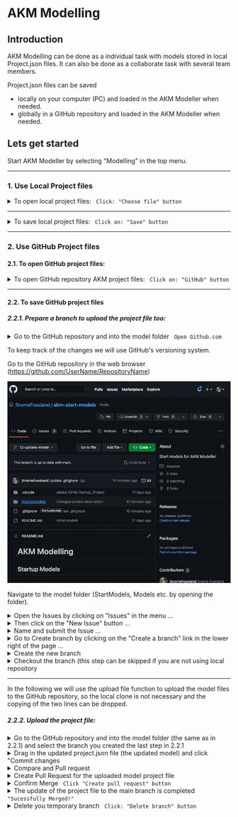 # AKM Modelling

## Introduction

AKM Modelling can be done as a individual task with models stored in local Project.json files.
It can also be done as a collaborate task with several team members.

Project.json files can be saved

- locally on your computer (PC) and loaded in the AKM Modeller when needed.
- globally in a GitHub repository and loaded in the AKM Modeller when needed.

## Lets get started

Start AKM Modeller by selecting "Modelling" in the top menu.

---

### 1. Use Local Project files

<details><summary markdown="span">To open local project files: <code> Click: "Choose file" button</code></summary>

Click on: Project files: "Choose file" button and select the project file you want to load (.json file).

![alt text](./img/ChooseFile.png)

The selected file will be loaded in the AKM Modeller.

</details>

---

<details><summary markdown="span">To save local project files: <code> Click on: "Save" button</code></summary>

To save the current project.json file Click on the "Save" button. 

The file will default be saved in Download folder as the "Projectname"_project_"date".json file.

</details>

---

### 2. Use GitHub Project files

#### 2.1. To open GitHub project files:

<details><summary markdown="span">To open GitHub repository AKM project files: <code> Click on: "GitHub" button</code></summary>

Click on "GitHub" button to open the dialog for GitHub repository and fill in the required fields.

- Repository URL:  https://api.github.com/users/UserName/repos/
- Repository name: RepositoryName
- Branch name:     Main (default and cannot be changed)
- Model path:      Path/To/Model/Folder

then click on: "LIST MODELS" button and then select a model in the "Select Model" dropdown list.

The model will be loaded in AKM Modeller.

Click on "X" button in the top right corner to close the GitHub repository select dialog.

---

</details>

---

#### 2.2. To save GitHub project files

##### 2.2.1. Prepare a branch to upload the project file too:

<details><summary markdown="span">Go to the GitHub repository and into the model folder <code> Open Github.com </code><summary>

To keep track of the changes we will use GitHub's versioning system.

Go to the GitHub repository in the web browser (https://github.com/UserName/RepositoryName)

![Code.png](./img/Code.png)

Navigate to the model folder (StartModels, Models etc. by opening the folder).

</details>

<details><summary markdown="span">Open the Issues by clicking on "Issues" in the menu ...  <code> </code></summary>

This will be used to keep track of the changes.

Create a new issue in the GitHub repository by clicking on Issues in the menu.

![alt text](./img/Issues.png)

</details>

<details><summary markdown="span">Then click on the "New Issue" button ...  <code> </code></summary>

Click on the "New Issue" button.

![NewIssue](./img/NewIssue.png)

---

</details>

<details><summary markdown="span">Name and submit the Issue ...  <code> </code></summary>

Type a name and description for the issue in the "Title" and "Description" field. 

then click on the "Submit New Issue" button.

![NewIssue](./img/SubmitNewIssue.png)

---

</details>

<details><summary markdown="span">Go to Create branch by clicking on the "Create a branch" link in the lower right of the page ...  <code> </code></summary>

![Add file](./img/NewIssue.png)

---

</details>

<details><summary markdown="span">Create the new branch  <code> </code></summary>

Click on the "Create branch" button.

![Add file](./img/CreateBranchCheckout.png)

---

</details>

<details><summary markdown="span">Checkout the branch (this step can be skipped if you are not using local repository  <code> </code></summary>

(If you want to clone to a local repository you can copy these two lines and execute them in your terminal.)

![Add file](./img/CheckoutLocalBranch.png)

---

</details>

---

In the following we will use the upload file function to upload the model files to the GitHub repository, so the local clone is not necessary and the copying of the two lines can be dropped.

##### 2.2.2. Upload the project file:

<details><summary markdown="span">Go to the GitHub repository and into the model folder (the same as in 2.2.1) and select the branch you created the last step in 2.2.1   <code> </code></summary>

Select the branch you created the last step in 2.2.1.

![Code.png](./img/ChooseBranch.png)

Navigate to the model folder (StartModels, Models etc. by opening the folder).

</details>

<details><summary markdown="span">Drag in the updated project.json file (the updated model) and click "Commit changes  <code> </code></summary>

Drag in file and click "Commit changes" button.

![Code.png](./img/DraginFiles.png)



</details>

<details><summary markdown="span">Compare and Pull request  <code> </code></summary>

Click "Compare & pull request" button.

![Code.png](./img/ComparePullRequest.png)



</details>

<details><summary markdown="span">Create Pull Request for the uploaded model project file <code> </code></summary>

As you see this will create a pull request for the uploaded model project file from your branch to the main branch.

(Add a comment and)Click "Create pull request" button.

![Code.png](./img/CreatePullRequestUploadFiles.png)

</details>

<details><summary markdown="span">Confirm Merge <code> Click "Create pull request" button</code></summary>

As you see this will create a pull request for the uploaded model project file from your branch to the main branch.

(Add a comment and)Click "Create pull request" button.

![Code.png](./img/ConfirmeMergeOfUploadedProject.png)

</details>

<details><summary markdown="span">The update of the project file to the main branch is completed <code> "Sucessfully Merged!" </code> </summary>

The Main branch is updated with the new model project file

![Code.png](./img/SuccessfullyMerged.png)

</details>

<details><summary markdown="span">Delete you temporary branch <code> Click: "Delete branch" button</code></summary>

Your branch which was created for the upload of the model project file can be deleted.

![Code.png](./img/SuccessfullyMerged.png)

</details>